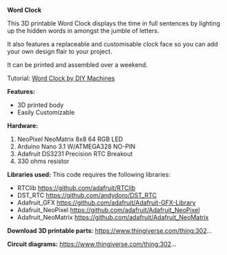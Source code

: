 **Word Clock**

This 3D printable Word Clock displays the time in full sentences by lighting up the hidden words in amongst the jumble of letters.

It also features a replaceable and customisable clock face so you can add your own design flair to your project.

It can be printed and assembled over a weekend.

Tutorial:  [Word Clock by DIY Machines ](https://www.electromaker.io/project/view/word-clock-customisable-and-easy-to-build)


**Features:**
 - 3D printed body
 - Easily Customizable
 

**Hardware:**
 1. NeoPixel NeoMatrix 8x8 64 RGB LED
 2. Arduino Nano 3.1 W/ATMEGA328 NO-PIN
 3. Adafruit DS3231 Precision RTC Breakout
 4. 330 ohms resistor

**Libraries used:**
 This code requires the following libraries:
 - RTClib https://github.com/adafruit/RTClib
 - DST_RTC https://github.com/andydoro/DST_RTC
 - Adafruit_GFX https://github.com/adafruit/Adafruit-GFX-Library
 - Adafruit_NeoPixel https://github.com/adafruit/Adafruit_NeoPixel
 - Adafruit_NeoMatrix https://github.com/adafruit/Adafruit_NeoMatrix
 
**Download 3D printable parts:**
   https://www.thingiverse.com/thing:302...
   
**Circuit diagrams:**
   https://www.thingiverse.com/thing:302...
